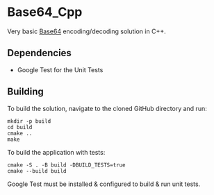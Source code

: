 # Base64_Cpp

Very basic [Base64](https://en.wikipedia.org/wiki/Base64) encoding/decoding solution in C++.

## Dependencies

- Google Test for the Unit Tests

## Building

To build the solution, navigate to the cloned GitHub directory and run:

```
mkdir -p build
cd build
cmake ..
make
```

To build the application with tests:

```
cmake -S . -B build -DBUILD_TESTS=true
cmake --build build
```

Google Test must be installed & configured to build & run unit tests.

